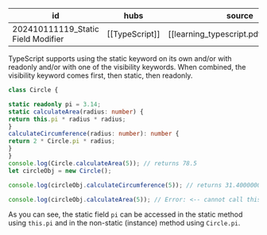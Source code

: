 
| id                                 | hubs           | source                               |
| ---------------------------------- | -------------- | ------------------------------------ |
| 202410111119_Static Field Modifier | [[TypeScript]] | [[learning_typescript.pdf#page=148]] |
TypeScript supports using the static keyword on its own
and/or with readonly and/or with one of the visibility keywords. When combined, the visibility keyword comes first, then static, then readonly.
```ts
class Circle {

static readonly pi = 3.14;
static calculateArea(radius: number) {
return this.pi * radius * radius;
}
calculateCircumference(radius: number): number {
return 2 * Circle.pi * radius;
}
}
console.log(Circle.calculateArea(5)); // returns 78.5
let circleObj = new Circle();

console.log(circleObj.calculateCircumference(5)); // returns 31.4000000

console.log(circleObj.calculateArea(5)); // Error: <-- cannot call this
```
As you can see, the static field `pi` can be accessed in the static method using `this.pi` and in the non-static (instance) method using `Circle.pi`.